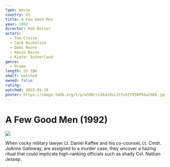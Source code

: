 ```yaml
---
type: movie
country: US
title: A Few Good Men
year: 1992
director: Rob Reiner
actors:
  - Tom Cruise
  - Jack Nicholson
  - Demi Moore
  - Kevin Bacon
  - Kiefer Sutherland
genre:
  - Drama
length: 2h 18m
shelf: watched
owned: false
rating:
watched: 2023-01-29
poster: https://image.tmdb.org/t/p/w500/rLOk4z9zL1tTukIYV56P94aZXKk.jpg
---
```


# A Few Good Men (1992)

![](https://image.tmdb.org/t/p/w500/rLOk4z9zL1tTukIYV56P94aZXKk.jpg)

When cocky military lawyer Lt. Daniel Kaffee and his co-counsel, Lt. Cmdr. JoAnne Galloway, are assigned to a murder case, they uncover a hazing ritual that could implicate high-ranking officials such as shady Col. Nathan Jessep.